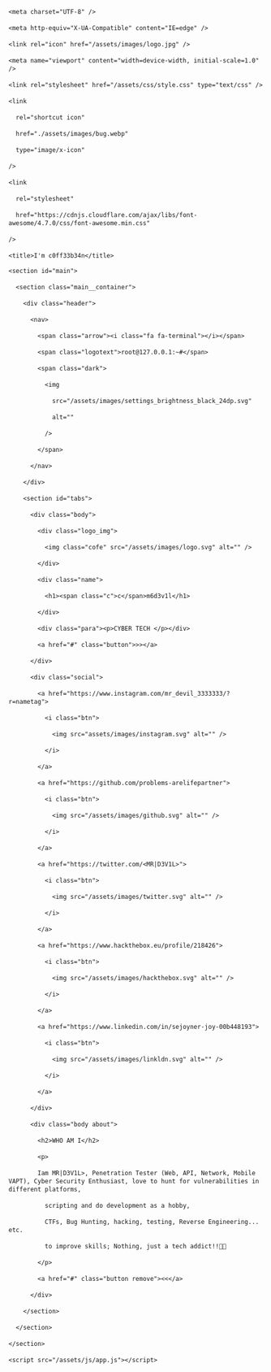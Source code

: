 <!DOCTYPE html>

<html lang="en">

  <head>

    <meta charset="UTF-8" />

    <meta http-equiv="X-UA-Compatible" content="IE=edge" />

    <link rel="icon" href="/assets/images/logo.jpg" />

    <meta name="viewport" content="width=device-width, initial-scale=1.0" />

    <link rel="stylesheet" href="/assets/css/style.css" type="text/css" />

    <link

      rel="shortcut icon"

      href="./assets/images/bug.webp"

      type="image/x-icon" 

    />

    <link

      rel="stylesheet"

      href="https://cdnjs.cloudflare.com/ajax/libs/font-awesome/4.7.0/css/font-awesome.min.css"

    />

    <title>I'm c0ff33b34n</title>

  </head>

  <body>

    <section id="main">

      <section class="main__container">

        <div class="header">

          <nav>

            <span class="arrow"><i class="fa fa-terminal"></i></span>

            <span class="logotext">root@127.0.0.1:~#</span>

            <span class="dark">

              <img

                src="/assets/images/settings_brightness_black_24dp.svg"

                alt=""

              />

            </span>

          </nav>

        </div>

        <section id="tabs">

          <div class="body">

            <div class="logo_img">

              <img class="cofe" src="/assets/images/logo.svg" alt="" />

            </div>

            <div class="name">

              <h1><span class="c">c</span>m6d3v1l</h1>

            </div>

            <div class="para"><p>CYBER TECH </p></div>

            <a href="#" class="button">>></a>

          </div>

          <div class="social">

            <a href="https://www.instagram.com/mr_devil_3333333/?r=nametag">

              <i class="btn">

                <img src="assets/images/instagram.svg" alt="" />

              </i>

            </a>

            <a href="https://github.com/problems-arelifepartner">

              <i class="btn">

                <img src="/assets/images/github.svg" alt="" />

              </i>

            </a>

            <a href="https://twitter.com/<MR|D3V1L>">

              <i class="btn">

                <img src="/assets/images/twitter.svg" alt="" />

              </i>

            </a>

            <a href="https://www.hackthebox.eu/profile/218426">

              <i class="btn">

                <img src="/assets/images/hackthebox.svg" alt="" />

              </i>

            </a>

            <a href="https://www.linkedin.com/in/sejoyner-joy-00b448193">

              <i class="btn">

                <img src="/assets/images/linkldn.svg" alt="" />

              </i>

            </a>

          </div>

          <div class="body about">

            <h2>WHO AM I</h2>

            <p>

            Iam MR|D3V1L>, Penetration Tester (Web, API, Network, Mobile VAPT), Cyber Security Enthusiast, love to hunt for vulnerabilities in different platforms, 

              scripting and do development as a hobby,

              CTFs, Bug Hunting, hacking, testing, Reverse Engineering... etc.

              to improve skills; Nothing, just a tech addict!!🦋✨

            </p>

            <a href="#" class="button remove"><<</a>

          </div>

        </section>

      </section>

    </section>

    <script src="/assets/js/app.js"></script>

  </body>

</html>

